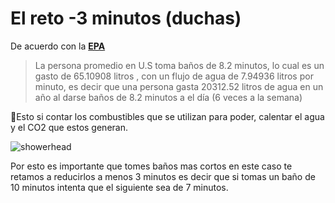 [by]: <> "Eduardo avila"
[date]: <> "26 de marzo 2020"
[title]: <> "El retos 5 minutos (duchas)"



# El reto -3 minutos (duchas)

De acuerdo con la **[EPA](https://www.epa.gov/watersense/shower-better)**

> La persona promedio en  U.S toma baños de 8.2 minutos, lo cual es un gasto de 65.10908 litros , con un flujo de agua de 7.94936 litros por minuto, es decir que una persona gasta 20312.52 litros de agua en un año al darse baños de 8.2 minutos a el día (6 veces a la semana)

 🎇Esto si contar los combustibles que se utilizan para poder, calentar el agua y el CO2 que estos generan.

![showerhead](http://45.77.98.187:3007/image/Showerhead.JPG/{{token}})

Por esto es importante que tomes baños mas cortos en este caso te retamos a reducirlos a menos 3 minutos es decir que si tomas un baño de 10 minutos intenta que el siguiente sea de 7 minutos.



